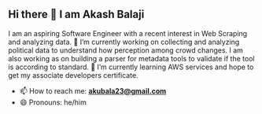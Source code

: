 ## Hi there 👋 I am Akash Balaji
I am an aspiring Software Engineer with a recent interest in Web Scraping and analyzing data. 
🔭 I’m currently working on collecting and analyzing political data to understand how perception among crowd changes. 
I am also working as on building a parser for metadata tools to validate if the tool is according to standard.
🌱 I’m currently learning AWS services and hope to get my associate developers certificate. 
- 📫 How to reach me: **akubala23@gmail.com**
- 😄 Pronouns: he/him

<!--
**akash-2303/akash-2303** is a ✨ _special_ ✨ repository because its `README.md` (this file) appears on your GitHub profile.

Here are some ideas to get you started:

- 🔭 I’m currently working on ...
- 🌱 I’m currently learning ...
- 👯 I’m looking to collaborate on ...
- 🤔 I’m looking for help with ...
- 💬 Ask me about ...
- 📫 How to reach me: ...
- 😄 Pronouns: ...
- ⚡ Fun fact: ...
-->
